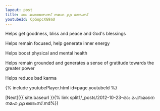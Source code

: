 ```yaml
---
layout: post
title: ഓം മഹായസസ് നമഹ ൧൧ ടൈംസ്
youtubeId: CpGopcXG9aU
---
```

 
 
Helps get goodness, bliss and peace and God's blessings
 
Helps remain focused, help generate inner energy 
 
Helps boost physical and mental health 
 
Helps remain grounded and generates a sense of gratitude towards the greater power 
 
Helps reduce bad karma
 
 
 
 


{% include youtubePlayer.html id=page.youtubeId %}
 
[Next]({{ site.baseurl }}{% link  split1/_posts/2012-10-23-ഓം മഹ്റമാനെ നമഹ ൧൧ ടൈംസ്.md%})
 
